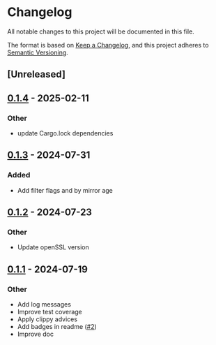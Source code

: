 # Changelog
All notable changes to this project will be documented in this file.

The format is based on [Keep a Changelog](https://keepachangelog.com/en/1.0.0/),
and this project adheres to [Semantic Versioning](https://semver.org/spec/v2.0.0.html).

## [Unreleased]

## [0.1.4](https://github.com/manu3618/reflecto/compare/v0.1.3...v0.1.4) - 2025-02-11

### Other

- update Cargo.lock dependencies

## [0.1.3](https://github.com/manu3618/reflecto/compare/v0.1.2...v0.1.3) - 2024-07-31

### Added
- Add filter flags and by mirror age

## [0.1.2](https://github.com/manu3618/reflecto/compare/v0.1.1...v0.1.2) - 2024-07-23

### Other
- Update openSSL version

## [0.1.1](https://github.com/manu3618/reflecto/compare/v0.1.0...v0.1.1) - 2024-07-19

### Other
- Add log messages
- Improve test coverage
- Apply clippy advices
- Add badges in readme ([#2](https://github.com/manu3618/reflecto/pull/2))
- Improve doc
